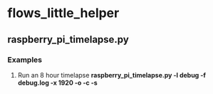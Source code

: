 flows_little_helper
===================
  
## raspberry_pi_timelapse.py
  
### Examples
1. Run an 8 hour timelapse 
**raspberry_pi_timelapse.py -l debug -f debug.log -x 1920 -o -c -s**
